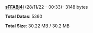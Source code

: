 [**sFFABj4i**](/data/sFFABj4i.txt) (28/11/22 - 00:33)- 3148 bytes

**Total Datas**: 5360

**Total Size**: 30.22 MB / 30.2 MB